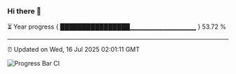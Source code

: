 ### Hi there 👋

⏳ Year progress { ████████████████▁▁▁▁▁▁▁▁▁▁▁▁▁▁ } 53.72 %

---

⏰ Updated on Wed, 16 Jul 2025 02:01:11 GMT

![Progress Bar CI](https://github.com/liununu/liununu/workflows/Progress%20Bar%20CI/badge.svg)
